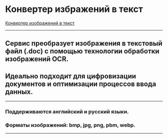 # Конвертер избражений в текст

[Конвертер изображений в текст](https://poposhka1990.github.io/scan-to-text-converter/)

***

## Сервис преобразует изображения в текстовый файл (.doc) с помощью технологии обработки изображений OCR.
## Идеально подходит для цифровизации документов и оптимизации процессов ввода данных.
***
### Поддерживаются английский и русский языки.
### Форматы изображений: bmp, jpg, png, pbm, webp.
***


